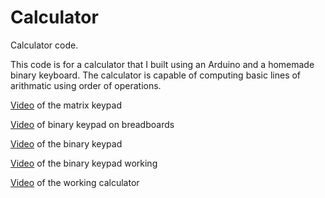 # Calculator
Calculator code.

This code is for a calculator that I built using an Arduino
and a homemade binary keyboard. The calculator is capable of computing
basic lines of arithmatic using order of operations.

[Video](https://youtu.be/B08tlDlZNwE) of the matrix keypad

[Video](https://youtu.be/dGwObASu_bQ) of binary keypad on breadboards

[Video](https://youtu.be/wXlXEuidoyI) of the binary keypad

[Video](https://youtu.be/z0CRZwpQI6k) of the binary keypad working

[Video](https://youtu.be/wXlXEuidoyI) of the working calculator
